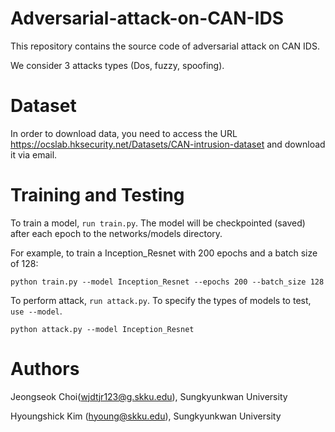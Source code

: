# Adversarial-attack-on-CAN-IDS

This repository contains the source code of adversarial attack on CAN IDS.

We consider 3 attacks types (Dos, fuzzy, spoofing).

Dataset
=================
In order to download data, you need to access the URL https://ocslab.hksecurity.net/Datasets/CAN-intrusion-dataset and download it via email.

Training and Testing
============================
To train a model, `run train.py`. The model will be checkpointed (saved) after each epoch to the networks/models directory.

For example, to train a Inception_Resnet with 200 epochs and a batch size of 128:

    python train.py --model Inception_Resnet --epochs 200 --batch_size 128
    
To perform attack, `run attack.py`. To specify the types of models to test, `use --model`.

    python attack.py --model Inception_Resnet

Authors
===========================
Jeongseok Choi(wjdtjr123@g.skku.edu), Sungkyunkwan University

Hyoungshick Kim (hyoung@skku.edu), Sungkyunkwan University
